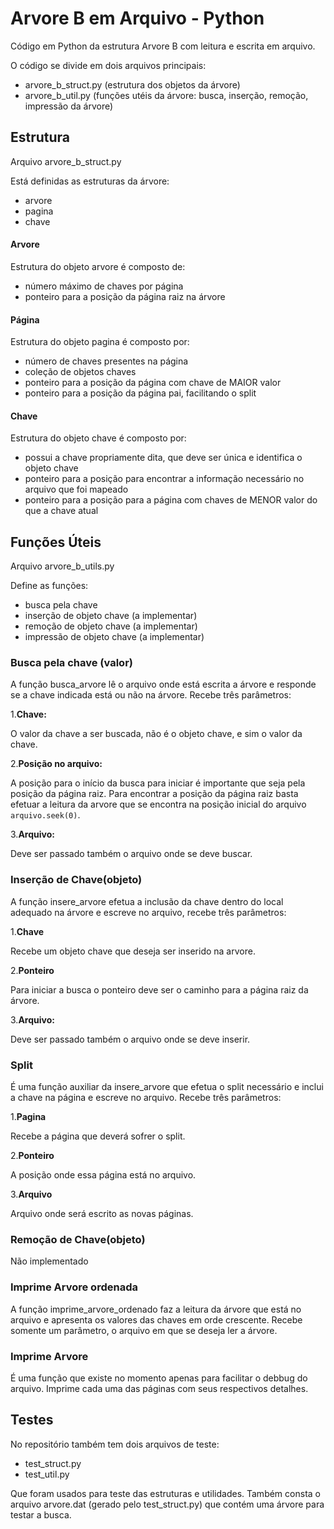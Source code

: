 # Arvore B em Arquivo - Python
Código em Python da estrutura Arvore B com leitura e escrita em arquivo.

O código se divide em dois arquivos principais:
- arvore_b_struct.py (estrutura dos objetos da árvore)
- arvore_b_util.py (funções utéis da árvore: busca, inserção, remoção, impressão da árvore)

## Estrutura
Arquivo arvore_b_struct.py

Está definidas as estruturas da árvore:
- arvore
- pagina
- chave

#### Arvore
Estrutura do objeto arvore é composto de:
- número máximo de chaves por página
- ponteiro para a posição da página raiz na árvore

#### Página
Estrutura do objeto pagina é composto por:
- número de chaves presentes na página
- coleção de objetos chaves
- ponteiro para a posição da página com chave de MAIOR valor
- ponteiro para a posição da página pai, facilitando o split

#### Chave
Estrutura do objeto chave é composto por:
- possui a chave propriamente dita, que deve ser única e identifica o objeto chave
- ponteiro para a posição para encontrar a informação necessário no arquivo que foi mapeado
- ponteiro para a posição para a página com chaves de MENOR valor do que a chave atual

## Funções Úteis
Arquivo arvore_b_utils.py

Define as funções:
- busca pela chave
- inserção de objeto chave (a implementar)
- remoção de objeto chave (a implementar)
- impressão de objeto chave (a implementar)

### Busca pela chave (valor)
A função busca_arvore lê o arquivo onde está escrita a árvore e responde se a chave indicada está ou não na árvore. Recebe três parâmetros:

1.**Chave:**

O valor da chave a ser buscada, não é o objeto chave, e sim o valor da chave.

2.**Posição no arquivo:**

A posição para o início da busca para iniciar é importante que seja pela posição da página raiz.
Para encontrar a posição da página raiz basta efetuar a leitura da arvore que se encontra na posição
inicial do arquivo ```arquivo.seek(0)```.

3.**Arquivo:**

Deve ser passado também o arquivo onde se deve buscar.

### Inserção de Chave(objeto)
A função insere_arvore efetua a inclusão da chave dentro do local adequado na árvore e escreve no arquivo, recebe três parâmetros:

1.**Chave**

Recebe um objeto chave que deseja ser inserido na arvore.

2.**Ponteiro**

Para iniciar a busca o ponteiro deve ser o caminho para a página raiz da árvore.

3.**Arquivo:**

Deve ser passado também o arquivo onde se deve inserir.

### Split
É uma função auxiliar da insere_arvore que efetua o split necessário e inclui a chave na página e escreve no arquivo. Recebe três parâmetros:

1.**Pagina**

Recebe a página que deverá sofrer o split.

2.**Ponteiro**

A posição onde essa página está no arquivo.

3.**Arquivo**

Arquivo onde será escrito as novas páginas.

### Remoção de Chave(objeto)
Não implementado

### Imprime Arvore ordenada
A função imprime_arvore_ordenado faz a leitura da árvore que está no arquivo e apresenta os valores das chaves em orde crescente. Recebe somente um parâmetro, o arquivo em que se deseja ler a árvore.

### Imprime Arvore
É uma função que existe no momento apenas para facilitar o debbug do arquivo. Imprime cada uma das páginas com seus respectivos detalhes.

## Testes
No repositório também tem dois arquivos de teste:
- test_struct.py
- test_util.py

Que foram usados para teste das estruturas e utilidades.
Também consta o arquivo arvore.dat (gerado pelo test_struct.py) que contém uma árvore para testar a busca.
